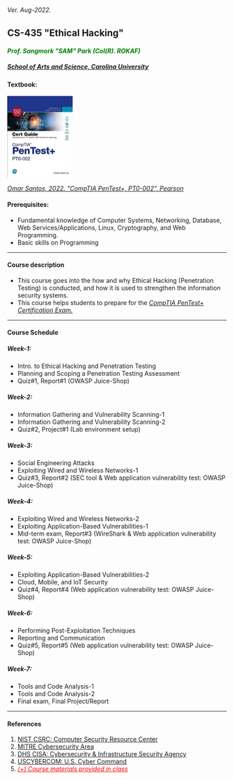 <h6>Ver. Aug-2022.</h6>
<h2> CS-435 "Ethical Hacking" </h2>
<h4 style="color:green"><i> Prof. Sangmork "SAM" Park (Col(R). ROKAF)</i></h4>
<h5><u><i>School of Arts and Science, Carolina University</i></u></h5>

<h4>Textbook:</h4> 
<img src = "../Images/CS435TextBook.jpg" alt = "CS435TextBook" width="150"/>

<em><u>[Omar Santos, 2022. "CompTIA PenTest+, PT0-002", Pearson](https://www.pearson.com/en-us/subject-catalog/p/comptia-pentest-pt0-002-cert-guide/P200000000589/9780137921065)</u></em>

<h4>Prerequisites:</h4>

-   Fundamental knowledge of Computer Systems, Networking, Database, Web Services/Applications, Linux, Cryptography, and Web Programming.
-   Basic skills on Programming

---

<h4>Course description</h4>

-   This course goes into the how and why Ethical Hacking (Penetration Testing) is conducted, and how it is used to strengthen the information security systems.
-   This course helps students to prepare for the <em><u>[CompTIA PenTest+ Certification Exam.](https://www.comptia.org/certifications/pentest)</u></em>

---

<h4>Course Schedule</h4>

<h5>Week-1: </h5>

-   Intro. to Ethical Hacking and Penetration Testing
-   Planning and Scoping a Penetration Testing Assessment
-   Quiz#1, Report#1 (OWASP Juice-Shop)

<h5>Week-2: </h5>

-   Information Gathering and Vulnerability Scanning-1
-   Information Gathering and Vulnerability Scanning-2
-   Quiz#2, Project#1 (Lab environment setup)

<h5>Week-3: </h5>

-   Social Engineering Attacks
-   Exploiting Wired and Wireless Networks-1
-   Quiz#3, Report#2 (SEC tool & Web application vulnerability test: OWASP Juice-Shop)

<h5>Week-4: </h5>

-   Exploiting Wired and Wireless Networks-2
-   Exploiting Application-Based Vulnerabilities-1
-   Mid-term exam, Report#3 (WireShark & Web application vulnerability test: OWASP Juice-Shop)

<h5>Week-5: </h5>

-   Exploiting Application-Based Vulnerabilities-2
-   Cloud, Mobile, and IoT Security
-   Quiz#4, Report#4 (Web application vulnerability test: OWASP Juice-Shop)

<h5>Week-6: </h5>

-   Performing Post-Exploitation Techniques
-   Reporting and Communication
-   Quiz#5, Report#5 (Web application vulnerability test: OWASP Juice-Shop)

<h5>Week-7: </h5>

-   Tools and Code Analysis-1
-   Tools and Code Analysis-2
-   Final exam, Final Project/Report

---

<h4>References</h4>

1. [NIST CSRC: Computer Security Resource Center](https://csrc.nist.gov/)
2. [MITRE Cybersecurity Area](https://www.mitre.org/focus-areas/cybersecurity)
3. [DHS CISA: Cybersecurity & Infrastructure Security Agency](https://www.cisa.gov/)
4. [USCYBERCOM: U.S. Cyber Command](https://www.cybercom.mil/)
5. <em style="color:red"><u> (+) Course materials provided in class </u></em>
